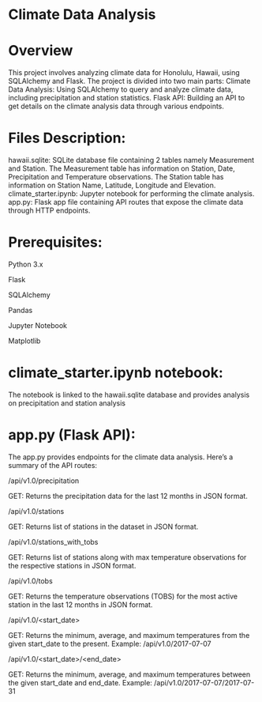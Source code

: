 # Climate Data Analysis

# Overview

This project involves analyzing climate data for Honolulu, Hawaii, using SQLAlchemy and Flask. 
The project is divided into two main parts:
Climate Data Analysis: Using SQLAlchemy to query and analyze climate data, including precipitation and station statistics.
Flask API: Building an API to get details on the climate analysis data through various endpoints.

# Files Description:

hawaii.sqlite: SQLite database file containing 2 tables namely Measurement and Station. The Measurement table has information on Station, Date, Precipitation and Temperature observations. The Station table has information on Station Name, Latitude, Longitude and Elevation.
climate_starter.ipynb: Jupyter notebook for performing the climate analysis.
app.py: Flask app file containing API routes that expose the climate data through HTTP endpoints.

# Prerequisites:

Python 3.x

Flask

SQLAlchemy

Pandas

Jupyter Notebook

Matplotlib


# climate_starter.ipynb notebook:

The notebook is linked to the hawaii.sqlite database and provides analysis on precipitation and station analysis

# app.py (Flask API):

The app.py provides endpoints for the climate data analysis. Here’s a summary of the API routes:

/api/v1.0/precipitation

GET: Returns the precipitation data for the last 12 months in JSON format.

/api/v1.0/stations

GET: Returns list of stations in the dataset in JSON format.

/api/v1.0/stations_with_tobs

GET: Returns list of stations along with max temperature observations for the respective stations in JSON format.

/api/v1.0/tobs

GET: Returns the temperature observations (TOBS) for the most active station in the last 12 months in JSON format.

/api/v1.0/<start_date>

GET: Returns the minimum, average, and maximum temperatures from the given start_date to the present.
Example: /api/v1.0/2017-07-07

/api/v1.0/<start_date>/<end_date>

GET: Returns the minimum, average, and maximum temperatures between the given start_date and end_date.
Example: /api/v1.0/2017-07-07/2017-07-31
